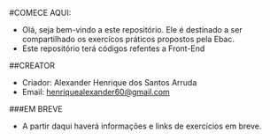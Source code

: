 #COMECE AQUI:
- Olá, seja bem-vindo a este repositório. Ele é destinado a ser compartilhado os exercícos práticos propostos pela Ebac.
- Este repositório terá códigos refentes a Front-End

##CREATOR
- Criador: Alexander Henrique dos Santos Arruda
- Email: henriquealexander60@gmail.com

###EM BREVE
- A partir daqui haverá informações e links de exercícios em breve.
